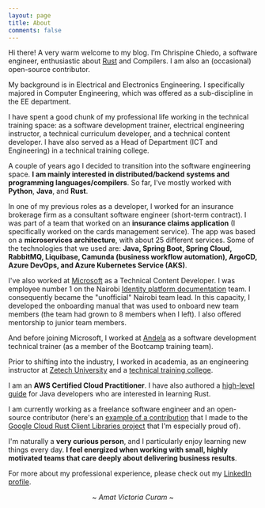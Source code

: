 ```yaml
---
layout: page
title: About
comments: false
---
```


Hi there! A very warm welcome to my blog. I’m Chrispine Chiedo, a software engineer, enthusiastic about [Rust](https://www.rust-lang.org/) and Compilers. I am also an (occasional) open-source contributor.

My background is in Electrical and Electronics Engineering. I specifically majored in Computer Engineering, which was offered as a sub-discipline in the EE department.

I have spent a good chunk of my professional life working in the technical training space: as a software development trainer, electrical engineering instructor, a technical curriculum developer, and a technical content developer. I have also served as a Head of Department (ICT and Engineering) in a technical training college.

A couple of years ago I decided to transition into the software engineering space. **I am mainly interested in distributed/backend systems and programming languages/compilers**. So far, I've mostly worked with **Python**, **Java**, and **Rust**.

In one of my previous roles as a developer, I worked for an insurance brokerage firm as a consultant software engineer (short-term contract). I was part of a team that worked on an **insurance claims application** (I specifically worked on the cards management service). The app was based on a **microservices architecture**, with about 25 different services. Some of the technologies that we used are: **Java, Spring Boot, Spring Cloud, RabbitMQ, Liquibase, Camunda (business workflow automation), ArgoCD, Azure DevOps, and Azure Kubernetes Service (AKS)**.

I've also worked at [Microsoft](https://www.microsoft.com/) as a Technical Content Developer. I was employee number 1 on the Nairobi [Identity platform documentation](https://learn.microsoft.com/en-us/entra/identity-platform/) team. I consequently became the "unofficial" Nairobi team lead. In this capacity, I developed the onboarding manual that was used to onboard new team members (the team had grown to 8 members when I left). I also offered mentorship to junior team members.

And before joining Microsoft, I worked at [Andela](https://www.andela.com/) as a software development technical trainer (as a member of the Bootcamp training team).

Prior to shifting into the industry, I worked in academia, as an engineering instructor at [Zetech University](https://zetech.ac.ke/) and a [technical training college](https://www.kips.ac.ke/).

I am an **AWS Certified Cloud Practitioner**. I have also authored a [high-level guide](https://chrischiedo.github.io/rust-for-java-devs/) for Java developers who are interested in learning Rust.

I am currently working as  a freelance software engineer and an open-source contributor (here's an [example of a contribution](https://github.com/googleapis/google-cloud-rust/pull/1946) that I made to the [Google Cloud Rust Client Libraries project](https://github.com/googleapis/google-cloud-rust) that I'm especially proud of).

I'm naturally a **very curious person**, and I particularly enjoy learning new things every day. **I feel energized when working with small, highly motivated teams that care deeply about delivering business results**.

For more about my professional experience, please check out my [LinkedIn profile](https://www.linkedin.com/in/chrispinechiedo/).

<p style="text-align: center;"> ~ <i>Amat Victoria Curam</i> ~ </p>

